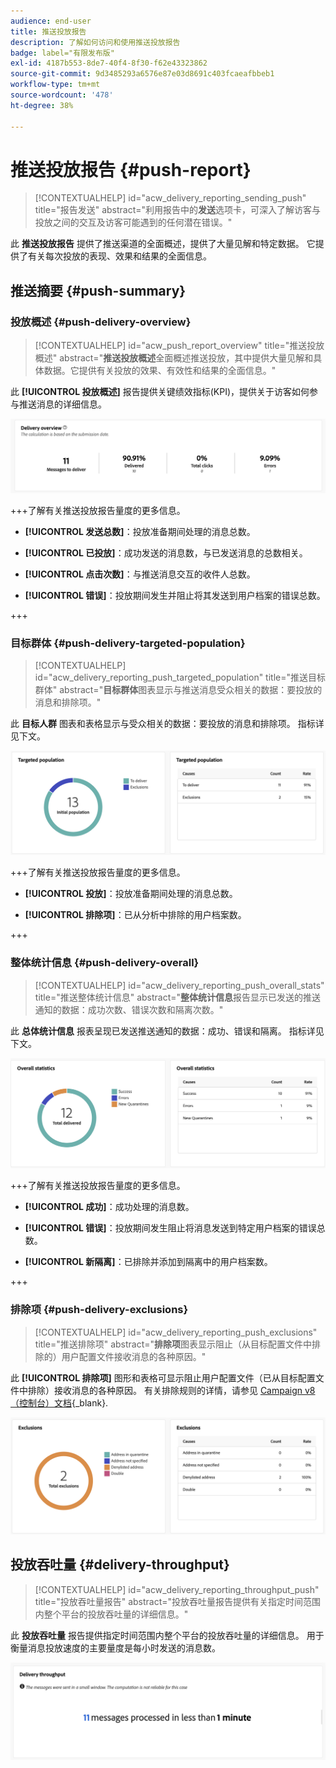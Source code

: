 ```yaml
---
audience: end-user
title: 推送投放报告
description: 了解如何访问和使用推送投放报告
badge: label="有限发布版"
exl-id: 4187b553-8de7-40f4-8f30-f62e43323862
source-git-commit: 9d3485293a6576e87e03d8691c403fcaeafbbeb1
workflow-type: tm+mt
source-wordcount: '478'
ht-degree: 38%

---
```


# 推送投放报告 {#push-report}

>[!CONTEXTUALHELP]
>id="acw_delivery_reporting_sending_push"
>title="报告发送"
>abstract="利用报告中的&#x200B;**发送**&#x200B;选项卡，可深入了解访客与投放之间的交互及访客可能遇到的任何潜在错误。"

此 **推送投放报告** 提供了推送渠道的全面概述，提供了大量见解和特定数据。 它提供了有关每次投放的表现、效果和结果的全面信息。

## 推送摘要 {#push-summary}

### 投放概述 {#push-delivery-overview}

>[!CONTEXTUALHELP]
>id="acw_push_report_overview"
>title="推送投放概述"
>abstract="**推送投放概述**&#x200B;全面概述推送投放，其中提供大量见解和具体数据。它提供有关投放的效果、有效性和结果的全面信息。"

此 **[!UICONTROL 投放概述]** 报告提供关键绩效指标(KPI)，提供关于访客如何参与推送消息的详细信息。

![](assets/reporting_push_3.png)

+++了解有关推送投放报告量度的更多信息。

* **[!UICONTROL 发送总数]**：投放准备期间处理的消息总数。

* **[!UICONTROL 已投放]**：成功发送的消息数，与已发送消息的总数相关。

* **[!UICONTROL 点击次数]**：与推送消息交互的收件人总数。

* **[!UICONTROL 错误]**：投放期间发生并阻止将其发送到用户档案的错误总数。

+++

### 目标群体 {#push-delivery-targeted-population}

>[!CONTEXTUALHELP]
>id="acw_delivery_reporting_push_targeted_population"
>title="推送目标群体"
>abstract="**目标群体**&#x200B;图表显示与推送消息受众相关的数据：要投放的消息和排除项。"

此 **目标人群** 图表和表格显示与受众相关的数据：要投放的消息和排除项。 指标详见下文。

![](assets/reporting_push_4.png)

+++了解有关推送投放报告量度的更多信息。

* **[!UICONTROL 投放]**：投放准备期间处理的消息总数。

* **[!UICONTROL 排除项]**：已从分析中排除的用户档案数。

+++

### 整体统计信息 {#push-delivery-overall}

>[!CONTEXTUALHELP]
>id="acw_delivery_reporting_push_overall_stats"
>title="推送整体统计信息"
>abstract="**整体统计信息**&#x200B;报告显示已发送的推送通知的数据：成功次数、错误次数和隔离次数。"

此 **总体统计信息** 报表呈现已发送推送通知的数据：成功、错误和隔离。 指标详见下文。

![](assets/reporting_push_5.png)

+++了解有关推送投放报告量度的更多信息。

* **[!UICONTROL 成功]**：成功处理的消息数。

* **[!UICONTROL 错误]**：投放期间发生阻止将消息发送到特定用户档案的错误总数。

* **[!UICONTROL 新隔离]**：已排除并添加到隔离中的用户档案数。

+++

### 排除项 {#push-delivery-exclusions}

>[!CONTEXTUALHELP]
>id="acw_delivery_reporting_push_exclusions"
>title="推送排除项"
>abstract="**排除项**&#x200B;图表显示阻止（从目标配置文件中排除的）用户配置文件接收消息的各种原因。"

此 **[!UICONTROL 排除项]** 图形和表格可显示阻止用户配置文件（已从目标配置文件中排除）接收消息的各种原因。 有关排除规则的详情，请参见 [Campaign v8（控制台）文档](https://experienceleague.adobe.com/docs/campaign/campaign-v8/send/failures/delivery-failures.html#push-error-types){_blank}.


![](assets/reporting_push_6.png)

## 投放吞吐量 {#delivery-throughput}

>[!CONTEXTUALHELP]
>id="acw_delivery_reporting_throughput_push"
>title="投放吞吐量报告"
>abstract="投放吞吐量报告提供有关指定时间范围内整个平台的投放吞吐量的详细信息。"

此 **投放吞吐量** 报告提供指定时间范围内整个平台的投放吞吐量的详细信息。 用于衡量消息投放速度的主要量度是每小时发送的消息数。

![](assets/reporting_push_2.png)
